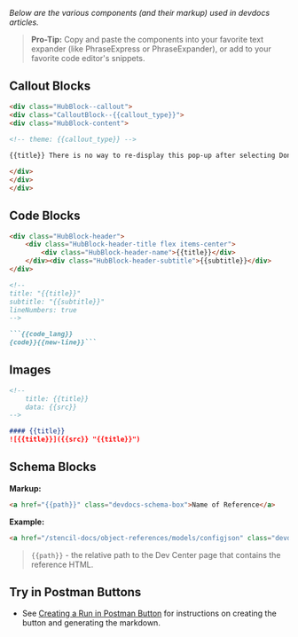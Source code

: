 *Below are the various components (and their markup) used in devdocs articles.*

> **Pro-Tip:**
> Copy and paste the components into your favorite text expander (like PhraseExpress or PhraseExpander), or add to your favorite code editor's snippets.

## Callout Blocks

```html
<div class="HubBlock--callout">
<div class="CalloutBlock--{{callout_type}}">
<div class="HubBlock-content">
    
<!-- theme: {{callout_type}} -->

{{title}} There is no way to re-display this pop-up after selecting Done, so be sure to securely store the credentials before leaving this screen.

</div>
</div>
</div>
```

## Code Blocks

```markdown
<div class="HubBlock-header">
    <div class="HubBlock-header-title flex items-center">
        <div class="HubBlock-header-name">{{title}}</div>
    </div><div class="HubBlock-header-subtitle">{{subtitle}}</div>
</div>

<!--
title: "{{title}}"
subtitle: "{{subtitle}}"
lineNumbers: true
-->

```{{code_lang}}
{code}}{{new-line}}```
```
## Images

```markdown
<!--
    title: {{title}}
    data: {{src}}
-->

#### {{title}}
![{{title}}]({{src}} "{{title}}")
```

## Schema Blocks


**Markup:**
```html
<a href="{{path}}" class="devdocs-schema-box">Name of Reference</a>
```

**Example:**
```html
<a href="/stencil-docs/object-references/models/configjson" class="devdocs-schema-box">Config.json Object Reference</a>
```

> `{{path}}` - the relative path to the Dev Center page that contains the reference HTML.  

## Try in Postman Buttons

* See [Creating a Run in Postman Button](https://learning.getpostman.com/docs/postman_for_publishers/run_button/creating_run_button/) for instructions on creating the button and generating the markdown.